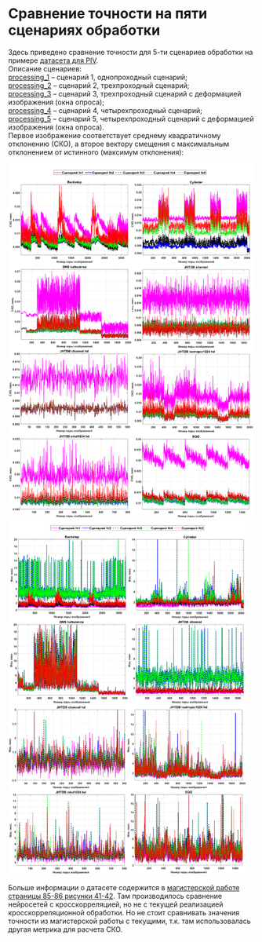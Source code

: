 # Сравнение точности на пяти сценариях обработки
Здесь приведено сравнение точности для 5-ти сценариев обработки на примере
[датасета для PIV](https://github.com/abrosua/cai-piv_dataset). <br>
Описание сценариев: <br>
[processing_1](/matlab/processing_1.m) – сценарий 1, однопроходный сценарий; <br>
[processing_2](/matlab/processing_2.m) – сценарий 2, трехпроходный сценарий; <br>
[processing_3](/matlab/processing_3.m) – сценарий 3, трехпроходный сценарий с деформацией изображения (окна опроса); <br>
[processing_4](/matlab/processing_4.m) – сценарий 4, четырехпроходный сценарий; <br>
[processing_5](/matlab/processing_5.m) – сценарий 5, четырехпроходный сценарий с деформацией изображения (окна опроса). <br>
Первое изображение соответствует среднему квадратичному отклонению (СКО), а
второе вектору смещения с максимальным отклонением от истинного (максимум отклонения):

<p float="left">
<img src="/demos/MSD.png" width="500" />
<img src="/demos/Max.png" width="485" /> 
</p>

Больше информации о датасете содержится в [магистерской работе
страницы 85-86 рисунки 41-42](/demos/DiplomMaster.pdf). Там производилось сравнение
нейросетей с кросскорреляцией, но не с текущей реализацией кросскорреляционной
обработки. Но не стоит сравнивать значения точности из магистерской работы с
текущими, т.к. там использовалась другая метрика для расчета СКО.
